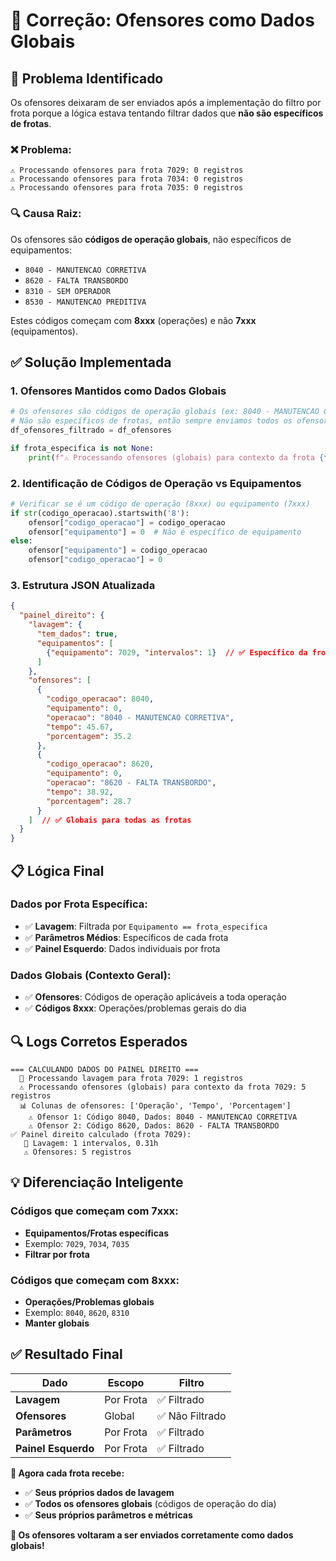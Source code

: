 # 🚨 Correção: Ofensores como Dados Globais

## 🎯 **Problema Identificado**

Os ofensores deixaram de ser enviados após a implementação do filtro por frota porque a lógica estava tentando filtrar dados que **não são específicos de frotas**.

### **❌ Problema:**
```
⚠️ Processando ofensores para frota 7029: 0 registros
⚠️ Processando ofensores para frota 7034: 0 registros  
⚠️ Processando ofensores para frota 7035: 0 registros
```

### **🔍 Causa Raiz:**
Os ofensores são **códigos de operação globais**, não específicos de equipamentos:
- `8040 - MANUTENCAO CORRETIVA`
- `8620 - FALTA TRANSBORDO`
- `8310 - SEM OPERADOR`
- `8530 - MANUTENCAO PREDITIVA`

Estes códigos começam com **8xxx** (operações) e não **7xxx** (equipamentos).

## ✅ **Solução Implementada**

### **1. Ofensores Mantidos como Dados Globais**
```python
# Os ofensores são códigos de operação globais (ex: 8040 - MANUTENCAO CORRETIVA)
# Não são específicos de frotas, então sempre enviamos todos os ofensores
df_ofensores_filtrado = df_ofensores

if frota_especifica is not None:
    print(f"⚠️ Processando ofensores (globais) para contexto da frota {frota_especifica}: {len(df_ofensores)} registros")
```

### **2. Identificação de Códigos de Operação vs Equipamentos**
```python
# Verificar se é um código de operação (8xxx) ou equipamento (7xxx)
if str(codigo_operacao).startswith('8'):
    ofensor["codigo_operacao"] = codigo_operacao
    ofensor["equipamento"] = 0  # Não é específico de equipamento
else:
    ofensor["equipamento"] = codigo_operacao
    ofensor["codigo_operacao"] = 0
```

### **3. Estrutura JSON Atualizada**
```json
{
  "painel_direito": {
    "lavagem": {
      "tem_dados": true,
      "equipamentos": [
        {"equipamento": 7029, "intervalos": 1}  // ✅ Específico da frota
      ]
    },
    "ofensores": [
      {
        "codigo_operacao": 8040,
        "equipamento": 0,
        "operacao": "8040 - MANUTENCAO CORRETIVA",
        "tempo": 45.67,
        "porcentagem": 35.2
      },
      {
        "codigo_operacao": 8620,
        "equipamento": 0,
        "operacao": "8620 - FALTA TRANSBORDO",
        "tempo": 38.92,
        "porcentagem": 28.7
      }
    ]  // ✅ Globais para todas as frotas
  }
}
```

## 📋 **Lógica Final**

### **Dados por Frota Específica:**
- ✅ **Lavagem**: Filtrada por `Equipamento == frota_especifica`
- ✅ **Parâmetros Médios**: Específicos de cada frota
- ✅ **Painel Esquerdo**: Dados individuais por frota

### **Dados Globais (Contexto Geral):**
- ✅ **Ofensores**: Códigos de operação aplicáveis a toda operação
- ✅ **Códigos 8xxx**: Operações/problemas gerais do dia

## 🔍 **Logs Corretos Esperados**

```
=== CALCULANDO DADOS DO PAINEL DIREITO ===
  🧽 Processando lavagem para frota 7029: 1 registros
  ⚠️ Processando ofensores (globais) para contexto da frota 7029: 5 registros
  📊 Colunas de ofensores: ['Operação', 'Tempo', 'Porcentagem']
    ⚠️ Ofensor 1: Código 8040, Dados: 8040 - MANUTENCAO CORRETIVA
    ⚠️ Ofensor 2: Código 8620, Dados: 8620 - FALTA TRANSBORDO
✅ Painel direito calculado (frota 7029):
   🧽 Lavagem: 1 intervalos, 0.31h
   ⚠️ Ofensores: 5 registros
```

## 💡 **Diferenciação Inteligente**

### **Códigos que começam com 7xxx:**
- **Equipamentos/Frotas específicas**
- Exemplo: `7029`, `7034`, `7035`
- **Filtrar por frota**

### **Códigos que começam com 8xxx:**
- **Operações/Problemas globais**
- Exemplo: `8040`, `8620`, `8310`
- **Manter globais**

## ✅ **Resultado Final**

| Dado | Escopo | Filtro |
|------|--------|--------|
| **Lavagem** | Por Frota | ✅ Filtrado |
| **Ofensores** | Global | ✅ Não Filtrado |
| **Parâmetros** | Por Frota | ✅ Filtrado |
| **Painel Esquerdo** | Por Frota | ✅ Filtrado |

**🎯 Agora cada frota recebe:**
- ✅ **Seus próprios dados de lavagem**
- ✅ **Todos os ofensores globais** (códigos de operação do dia)
- ✅ **Seus próprios parâmetros e métricas**

**🎉 Os ofensores voltaram a ser enviados corretamente como dados globais!**
